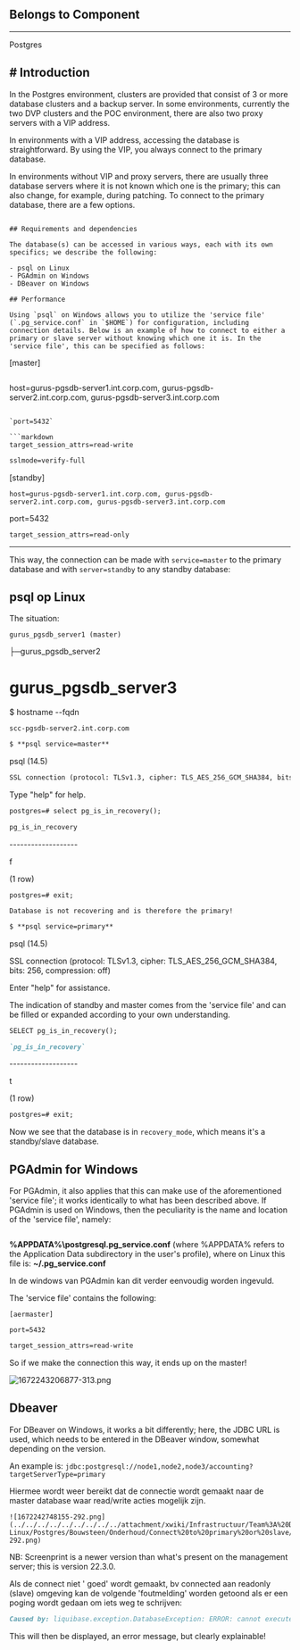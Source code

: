 ## Belongs to Component

---

Postgres

## # Introduction

In the Postgres environment, clusters are provided that consist of 3 or more database clusters and a backup server. In some environments, currently the two DVP clusters and the POC environment, there are also two proxy servers with a VIP address.

In environments with a VIP address, accessing the database is straightforward. By using the VIP, you always connect to the primary database.

In environments without VIP and proxy servers, there are usually three database servers where it is not known which one is the primary; this can also change, for example, during patching. To connect to the primary database, there are a few options.
```

## Requirements and dependencies

The database(s) can be accessed in various ways, each with its own specifics; we describe the following:

- psql on Linux  
- PGAdmin on Windows  
- DBeaver on Windows

## Performance

Using `psql` on Windows allows you to utilize the 'service file' (`.pg_service.conf` in `$HOME`) for configuration, including connection details. Below is an example of how to connect to either a primary or slave server without knowing which one it is. In the 'service file', this can be specified as follows:

```
[master]
```

```
host=gurus-pgsdb-server1.int.corp.com, gurus-pgsdb-server2.int.corp.com, gurus-pgsdb-server3.int.corp.com
```

`port=5432`

```markdown
target_session_attrs=read-write
```

```markdown
sslmode=verify-full
```

\[standby\]

```
host=gurus-pgsdb-server1.int.corp.com, gurus-pgsdb-server2.int.corp.com, gurus-pgsdb-server3.int.corp.com
```

port=5432

`target_session_attrs=read-only`

---

This way, the connection can be made with `service=master` to the primary database and with `server=standby` to any standby database:

## psql op Linux

The situation:

```
gurus_pgsdb_server1 (master)
```

├─gurus\_pgsdb\_server2

# gurus_pgsdb_server3

$ hostname --fqdn

`scc-pgsdb-server2.int.corp.com`

```markdown
$ **psql service=master**
```

psql (14.5)

```markdown
SSL connection (protocol: TLSv1.3, cipher: TLS_AES_256_GCM_SHA384, bits: 256, compression: off)
```

Type "help" for help.

```markdown
postgres=# select pg_is_in_recovery();
```

```markdown
pg_is_in_recovery
```

\-\-\-----------------

f

(1 row)

```
postgres=# exit;
```

```
Database is not recovering and is therefore the primary!
```

```markdown
$ **psql service=primary**
```

psql (14.5)

SSL connection (protocol: TLSv1.3, cipher: TLS_AES_256_GCM_SHA384, bits: 256, compression: off)

Enter "help" for assistance.

The indication of standby and master comes from the 'service file' and can be filled or expanded according to your own understanding.

```markdown
SELECT pg_is_in_recovery();
```

```markdown
`pg_is_in_recovery`
```

\-\-\-----------------

t

(1 row)

```markdown
postgres=# exit;
```

Now we see that the database is in `recovery_mode`, which means it's a standby/slave database.

## PGAdmin for Windows

For PGAdmin, it also applies that this can make use of the aforementioned 'service file'; it works identically to what has been described above. If PGAdmin is used on Windows, then the peculiarity is the name and location of the 'service file', namely:

```markdown

```

**\%APPDATA%\postgresql\.pg\_service.conf** (where \%APPDATA\% refers to the Application Data subdirectory in the user's profile), where on Linux this file is: **~/.pg\_service.conf**

In de windows van PGAdmin kan dit verder eenvoudig worden ingevuld.

The 'service file' contains the following:

`[aermaster]`

`port=5432`

```markdown
target_session_attrs=read-write
```

So if we make the connection this way, it ends up on the master!

![1672243206877-313.png](../../../../../../../../../attachment/xwiki/Infrastructuur/Team%3A+DBA/Algemene+Restore+Server+voor+DBA-Linux/Postgres/Bouwsteen/Onderhoud/Connect+to+primary+or+slave/WebHome/1672243206877-313.png)

## Dbeaver

For DBeaver on Windows, it works a bit differently; here, the JDBC URL is used, which needs to be entered in the DBeaver window, somewhat depending on the version.

An example is: `jdbc:postgresql://node1,node2,node3/accounting?targetServerType=primary`

Hiermee wordt weer bereikt dat de connectie wordt gemaakt naar de master database waar read/write acties mogelijk zijn.

```
![1672242748155-292.png](../../../../../../../../../attachment/xwiki/Infrastructuur/Team%3A%20DBA/Algemene%20Restore%20Server%20voor%20DBA-Linux/Postgres/Bouwsteen/Onderhoud/Connect%20to%20primary%20or%20slave/WebHome/1672242748155-292.png)
```

NB: Screenprint is a newer version than what's present on the management server; this is version 22.3.0.

Als de connect niet ' goed' wordt gemaakt, bv connected aan readonly (slave) omgeving kan de volgende 'foutmelding' worden getoond als er een poging wordt gedaan om iets weg te schrijven:

```markdown
Caused by: liquibase.exception.DatabaseException: ERROR: cannot execute CREATE TABLE in a read-only transaction [Failed SQL: (0)]
```

This will then be displayed, an error message, but clearly explainable!

